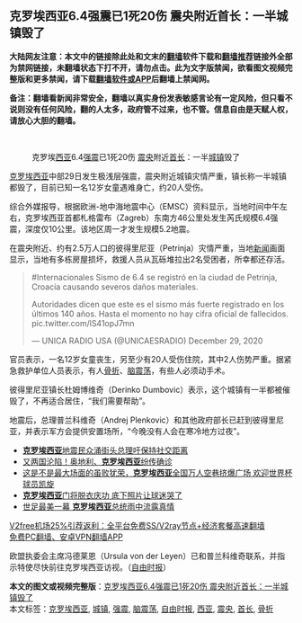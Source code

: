  <h2>克罗埃西亚6.4强震已1死20伤 震央附近首长：一半城镇毁了</h2> <p class="notice"><b>大陆网友注意：本文中的链接除此处和文末的<a href="https://github.com/bannedbook/fanqiang" >翻墙</a>软件下载和<a href="https://github.com/killgcd/justmysocks/blob/master/README.md">翻墙推荐</a>链接外全部为禁网链接，未翻墙状态下打不开，请勿点击。此为文字版禁闻，欲看图文视频完整版和更多禁闻，请下载<a href="https://github.com/bannedbook/fanqiang">翻墙软件或APP</a>后翻墙上禁闻网。</p><p>备注：翻墙看新闻非常安全，翻墙以真实身份发表敏感言论有一定风险，但只看不说则没有任何风险，翻的人太多，政府管不过来，也不管。信息自由是天赋人权，请放心大胆的翻墙。</b></p>  <div class="entry"> <br /> <figure><figcaption class="wp-caption-text">克罗埃<a href="https://www.bannedbook.org/bnews/tag/%E8%A5%BF%E4%BA%9A/" class="st_tag internal_tag" rel="tag" title="标签 西亚 下的日志">西亚</a>6.4<a href="https://www.bannedbook.org/bnews/tag/%e5%bc%ba%e9%9c%87/" class="st_tag internal_tag" rel="tag" title="标签 强震 下的日志">强震</a>已1死20伤 <a href="https://www.bannedbook.org/bnews/tag/%E9%9C%87%E5%A4%AE/" class="st_tag internal_tag" rel="tag" title="标签 震央 下的日志">震央</a>附近<a href="https://www.bannedbook.org/bnews/tag/%E9%A6%96%E9%95%BF/" class="st_tag internal_tag" rel="tag" title="标签 首长 下的日志">首长</a>：一半<a href="https://www.bannedbook.org/bnews/tag/%E5%9F%8E%E9%95%87/" class="st_tag internal_tag" rel="tag" title="标签 城镇 下的日志">城镇</a>毁了</figcaption></figure> <p><a href="https://www.bannedbook.org/bnews/tag/%E5%85%8B%E7%BD%97%E5%9F%83%E8%A5%BF%E4%BA%9A/" class="st_tag internal_tag" rel="tag" title="标签 克罗埃西亚 下的日志">克罗埃西亚</a>中部29日发生极浅层强震，震央附近城镇灾情严重，镇长称一半城镇都毁了，目前已知一名12岁女童遇难身亡，约20人受伤。</p> <p>综合外媒报导，根据欧洲-地中海地震中心（EMSC）资料显示，当地时间中午左右，克罗埃西亚首都札格雷布（Zagreb）东南方46公里处发生芮氏规模6.4强震，深度仅10公里。该地区周一才发生规模5.2地震。</p> <p>在震央附近、约有2.5万人口的彼得里尼亚（Petrinja）灾情严重，当地<span class='wp_keywordlink_affiliate'><a href="https://www.bannedbook.org/" title="新闻">新闻</a></span>画面显示，当地有多栋房屋损坏，救援人员从瓦砾堆拉出2名受困者，所幸都还存活。</p>  <blockquote class="twitter-tweet" data-width="550" data-dnt="true"> <p>#Internacionales Sismo de 6.4 se registró en la ciudad de  Petrinja, Croacia causando severos daños materiales.</p> <p>Autoridades dicen que este es el sismo más fuerte registrado en los últimos 140 años. Hasta el momento no hay cifra oficial de fallecidos. <br /> pic.twitter.com/lS41opJ7mn</p> <p>&mdash; UNICA RADIO USA (@UNICAESRADIO) December 29, 2020</p>  </blockquote> <p>官员表示，一名12岁女童丧生，另至少有20人受伤住院，其中2人伤势严重。据紧急救护单位人员表示，有人<a href="https://www.bannedbook.org/bnews/tag/%E9%AA%A8%E6%8A%98/" class="st_tag internal_tag" rel="tag" title="标签 骨折 下的日志">骨折</a>、<a href="https://www.bannedbook.org/bnews/tag/%E8%84%91%E9%9C%87%E8%8D%A1/" class="st_tag internal_tag" rel="tag" title="标签 脑震荡 下的日志">脑震荡</a>，有些人必须动手术。</p> <p>彼得里尼亚镇长杜姆博维奇（Derinko Dumbovic）表示，这个城镇有一半都被催毁了，不再适合居住，“我们需要帮助”。</p> <p>地震后，总理普兰科维奇（Andrej Plenkovic）和其他政府部长已赶到彼得里尼亚，并表示军方会提供安置场所，“今晚没有人会在寒冷地方过夜”。</p>  <ul class='op-related-articles' title='相关阅读'> <li><a href='https://www.bannedbook.org/bnews/baitai/20200322/1298349.html' target='_blank'><b>克罗埃西亚</b>地震民众涌街头总理吁保持社交距离</a></li> <li><a href='https://www.bannedbook.org/bnews/worldnews/20200226/1283566.html' target='_blank'>又两国沦陷！奥地利、<b>克罗埃西亚</b>纷传确诊</a></li> <li><a href='https://www.bannedbook.org/bnews/cnnews/20180719/974245.html' target='_blank'>这是不是最大场面的虽败犹荣，<b>克罗埃西亚</b>全国万人空巷挤爆广场 欢迎世界杯球员凯旋</a></li> <li><a href='https://www.bannedbook.org/bnews/cnnews/20180717/972988.html' target='_blank'><b>克罗埃西亚</b>门将脱衣庆功 底下照片让球迷哭了</a></li> <li><a href='https://www.bannedbook.org/bnews/sports/20180717/972765.html' target='_blank'>世足最美一幕 <b>克罗埃西亚</b>总统雨中流露真情</a></li> </ul> <p class="texttj"> <a href="https://github.com/bannedbook/fanqiang/wiki/V2ray%E6%9C%BA%E5%9C%BA" target="_blank">V2free机场25%引荐返利：全平台免费SS/V2ray节点+经济套餐高速翻墙</a><br/> <a href="https://github.com/bannedbook/fanqiang/wiki/%E7%A6%81%E9%97%BB%E7%BD%91%E5%AE%89%E5%8D%93%E7%BF%BB%E5%A2%99%E6%96%B0%E9%97%BBAPP" target="_blank">免费PC翻墙、安卓VPN翻墙APP</a></p><p>欧盟执委会主席冯德莱恩（Ursula von der Leyen）已和普兰科维奇联系，并指示特使尽快前往克罗埃西亚访视。（<a href="https://www.bannedbook.org/bnews/tag/%e8%87%aa%e7%94%b1%e6%97%b6%e6%8a%a5/" class="st_tag internal_tag" rel="tag" title="标签 自由时报 下的日志">自由时报</a>）</p><a name='sharetosocial'></a>       <div><b>本文的图文或视频完整版</b>：<a href='https://www.bannedbook.org/bnews/comments/20201230/1457422.html'>克罗埃西亚6.4强震已1死20伤 震央附近首长：一半城镇毁了</a></div>  </div><!--END ENTRY--> <div class="postfooter"> <div>本文标签：<a href="https://www.bannedbook.org/bnews/tag/%E5%85%8B%E7%BD%97%E5%9F%83%E8%A5%BF%E4%BA%9A/" rel="tag">克罗埃西亚</a>, <a href="https://www.bannedbook.org/bnews/tag/%E5%9F%8E%E9%95%87/" rel="tag">城镇</a>, <a href="https://www.bannedbook.org/bnews/tag/%e5%bc%ba%e9%9c%87/" rel="tag">强震</a>, <a href="https://www.bannedbook.org/bnews/tag/%E8%84%91%E9%9C%87%E8%8D%A1/" rel="tag">脑震荡</a>, <a href="https://www.bannedbook.org/bnews/tag/%e8%87%aa%e7%94%b1%e6%97%b6%e6%8a%a5/" rel="tag">自由时报</a>, <a href="https://www.bannedbook.org/bnews/tag/%E8%A5%BF%E4%BA%9A/" rel="tag">西亚</a>, <a href="https://www.bannedbook.org/bnews/tag/%E9%9C%87%E5%A4%AE/" rel="tag">震央</a>, <a href="https://www.bannedbook.org/bnews/tag/%E9%A6%96%E9%95%BF/" rel="tag">首长</a>, <a href="https://www.bannedbook.org/bnews/tag/%E9%AA%A8%E6%8A%98/" rel="tag">骨折</a></div>  </div><!--END POSTFOOTER--> 